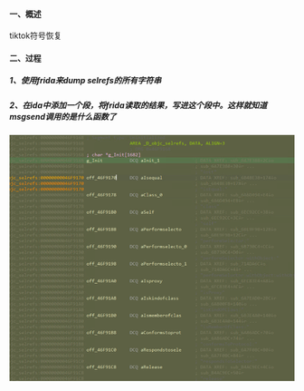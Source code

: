 #### 一、概述
tiktok符号恢复

#### 二、过程
##### 1、使用frida来dump selrefs的所有字符串
##### 2、在ida中添加一个段，将frida读取的结果，写进这个段中。这样就知道msgsend调用的是什么函数了
![public/img_5.png](public/img_5.png)